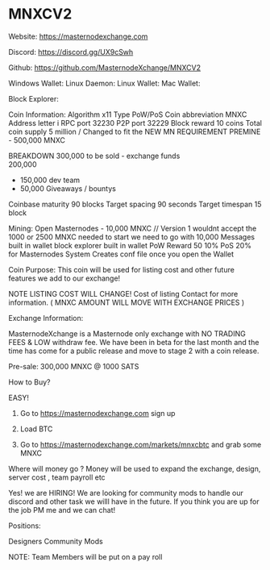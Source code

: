 # MNXCV2

Website: https://masternodexchange.com

Discord: https://discord.gg/UX9cSwh

Github: https://github.com/MasternodeXchange/MNXCV2

Windows Wallet: 
Linux Daemon: 
Linux Wallet: 
Mac Wallet:

Block Explorer: 


Coin Information:
Algorithm x11
Type PoW/PoS
Coin abbreviation MNXC
Address letter i
RPC port 32230
P2P port 32229
Block reward 10 coins
Total coin supply 5 million / Changed to fit the NEW MN REQUIREMENT 
PREMINE - 500,000 MNXC

BREAKDOWN
300,000 to be sold - exchange funds  
200,000
  - 150,000 dev team 
  - 50,000 Giveaways / bountys 


Coinbase maturity 90 blocks
Target spacing 90 seconds
Target timespan 15 block


Mining: Open
Masternodes - 10,000 MNXC // Version 1 wouldnt accept the 1000 or 2500 MNXC needed to start we need to go with 10,000
Messages built in wallet
block explorer built in wallet
PoW Reward 50
10% PoS
20% for Masternodes
System Creates conf file once you open the Wallet




Coin Purpose:
This coin will be used for listing cost and other future features we add to our exchange! 


NOTE LISTING COST WILL CHANGE!
Cost of listing Contact for more information. ( MNXC AMOUNT WILL MOVE WITH EXCHANGE PRICES )


Exchange Information:

MasternodeXchange is a Masternode only exchange with NO TRADING FEES & LOW withdraw fee. We have been in beta for the last month and the time has come for a public release and move to stage 2 with a coin release. 




Pre-sale:
 300,000 MNXC @ 1000 SATS 

How to Buy?

EASY! 

1. Go to https://masternodexchange.com sign up 

2. Load BTC

3. Go to https://masternodexchange.com/markets/mnxcbtc and grab some MNXC 

Where will money go ?
Money will be used to expand the exchange, design, server cost , team payroll etc


Yes! we are HIRING! 
We are looking for community mods to handle our discord and other task we willl have in the future. If you think you are up for the job PM me and we can chat! 

Positions:

Designers
Community Mods



NOTE: Team Members will be put on a pay roll 
